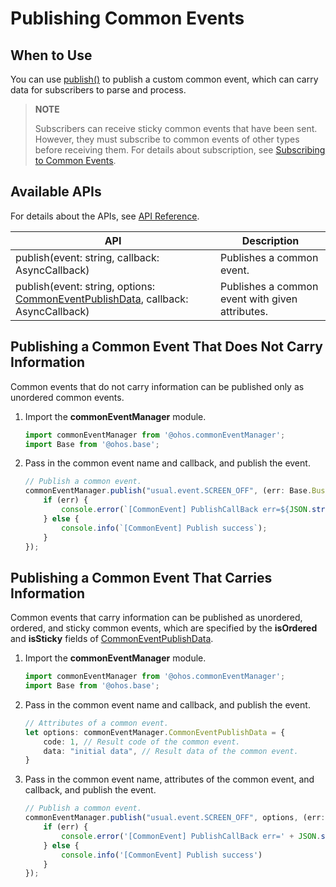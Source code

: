 # Publishing Common Events


## When to Use

You can use [publish()](../reference/apis/js-apis-commonEventManager.md#commoneventmanagerpublish) to publish a custom common event, which can carry data for subscribers to parse and process.

> **NOTE**
>
> Subscribers can receive sticky common events that have been sent. However, they must subscribe to common events of other types before receiving them. For details about subscription, see [Subscribing to Common Events](common-event-subscription.md).


## Available APIs

For details about the APIs, see [API Reference](../reference/apis/js-apis-commonEventManager.md#commoneventmanagerpublish).

| API| Description|
| -------- | -------- |
| publish(event: string, callback: AsyncCallback) | Publishes a common event.|
| publish(event: string, options: [CommonEventPublishData](../reference/apis/js-apis-commonEventManager.md#commoneventpublishdata), callback: AsyncCallback) | Publishes a common event with given attributes.|


## Publishing a Common Event That Does Not Carry Information

Common events that do not carry information can be published only as unordered common events.

1. Import the **commonEventManager** module.
   
   ```ts
   import commonEventManager from '@ohos.commonEventManager';
   import Base from '@ohos.base';
   ```

2. Pass in the common event name and callback, and publish the event.
   
   ```ts
   // Publish a common event.
   commonEventManager.publish("usual.event.SCREEN_OFF", (err: Base.BusinessError) => {
       if (err) {
           console.error(`[CommonEvent] PublishCallBack err=${JSON.stringify(err)}`);
       } else {
           console.info(`[CommonEvent] Publish success`);
       }
   });
   ```


## Publishing a Common Event That Carries Information

Common events that carry information can be published as unordered, ordered, and sticky common events, which are specified by the **isOrdered** and **isSticky** fields of [CommonEventPublishData](../reference/apis/js-apis-commonEventManager.md#commoneventpublishdata).

1. Import the **commonEventManager** module.
   
   ```ts
   import commonEventManager from '@ohos.commonEventManager';
   import Base from '@ohos.base';
   ```

2. Pass in the common event name and callback, and publish the event.
   
   ```ts
   // Attributes of a common event.
   let options: commonEventManager.CommonEventPublishData = {
       code: 1, // Result code of the common event.
       data: "initial data", // Result data of the common event.
   }
   ```

3. Pass in the common event name, attributes of the common event, and callback, and publish the event.
   
   ```ts
   // Publish a common event.
   commonEventManager.publish("usual.event.SCREEN_OFF", options, (err: Base.BusinessError) => {
       if (err) {
           console.error('[CommonEvent] PublishCallBack err=' + JSON.stringify(err));
       } else {
           console.info('[CommonEvent] Publish success')
       }
   });
   ```
